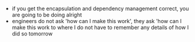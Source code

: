 - if you get the encapsulation and dependency management correct, you are going to be doing alright
- engineers do not ask 'how can I make this work', they ask 'how can I make this work to where I do not have to remember any details of how I did so tomorrow
